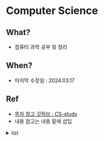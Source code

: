 # Computer Science

## What?
* 컴퓨터 과학 공부 및 정리

## When?
* 마지막 수정일 : 2024.03.17

## Ref
* [목차 참고 깃허브 : CS-study](https://github.com/Seogeurim/CS-study)
* 내용 참고는 내용 밑에 삽입

<details>
    <summary>list
    </summary>

## CS

* Computer Architecture
* [Data Structure](https://github.com/BangYunseo/TIL/tree/main/ComputerScience/Data%20Structure)
* [DataBase](https://github.com/BangYunseo/TIL/tree/main/ComputerScience/DataBase)
* Network
* Operating System
* Software Engineering
* Algorithm
* Design Pattern


## Game CS

* Computer Grapcis
* Open GL

## Web CS

* Linux
* [FrameWork]()

</details>